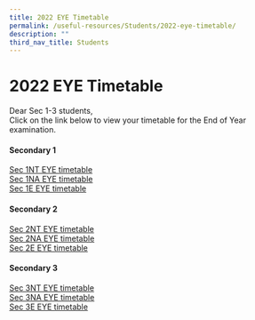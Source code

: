 ```yaml
---
title: 2022 EYE Timetable
permalink: /useful-resources/Students/2022-eye-timetable/
description: ""
third_nav_title: Students
---
```

# 2022 EYE Timetable

Dear Sec 1-3 students,  
Click on the link below to view your timetable for the End of Year examination.

#### Secondary 1

<a href="/files/Useful%20Resources/Students/2022%20EYE%20Timetable/2022%20EYE%20Timetable%20-%20S1NT_30%20Aug.pdf" target="_blank">Sec 1NT EYE timetable</a>   
[Sec 1NA EYE timetable](/files/Useful%20Resources/Students/2022%20EYE%20Timetable/2022%20EYE%20Timetable%20-%20S1NA_30%20Aug.pdf)  
<a href="/files/Useful%20Resources/Students/2022%20EYE%20Timetable/2022%20EYE%20Timetable%20-%20S1E_30%20Aug.pdf" target="_blank">Sec 1E EYE timetable</a>
  

#### Secondary 2

[Sec 2NT EYE timetable](https://www.bukitbatoksec.moe.edu.sg/qql/slot/u537/Useful%20Resources/Students/2022%20EYE%20Timetable/2022%20EYE%20Timetable%20-%20S2T_30%20Aug.pdf)  
[Sec 2NA EYE timetable](https://www.bukitbatoksec.moe.edu.sg/qql/slot/u537/Useful%20Resources/Students/2022%20EYE%20Timetable/2022%20EYE%20Timetable%20-%20S2N_30%20Aug.pdf)  
[Sec 2E EYE timetable](https://www.bukitbatoksec.moe.edu.sg/qql/slot/u537/Useful%20Resources/Students/2022%20EYE%20Timetable/2022%20EYE%20Timetable%20-%20S2E_30%20Aug.pdf)  
  

#### Secondary 3

[Sec 3NT EYE timetable](https://www.bukitbatoksec.moe.edu.sg/qql/slot/u537/Useful%20Resources/Students/2022%20EYE%20Timetable/2022%20EYE%20Timetable%20-%20S3NT_30%20Aug.pdf)  
[Sec 3NA EYE timetable](https://www.bukitbatoksec.moe.edu.sg/qql/slot/u537/Useful%20Resources/Students/2022%20EYE%20Timetable/2022%20EYE%20Timetable%20-%20S3NA_30%20Aug.pdf)  
[Sec 3E EYE timetable](https://www.bukitbatoksec.moe.edu.sg/qql/slot/u537/Useful%20Resources/Students/2022%20EYE%20Timetable/2022%20EYE%20Timetable%20-%20S3E_30%20Aug.pdf)